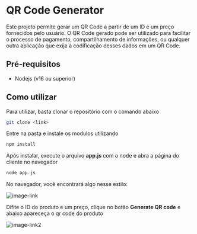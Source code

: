 # QR Code Generator

Este projeto permite gerar um QR Code a partir de um ID e um preço fornecidos pelo usuário. O QR Code gerado pode ser utilizado para facilitar o processo de pagamento, compartilhamento de informações, ou qualquer outra aplicação que exija a codificação desses dados em um QR Code.

## Pré-requisitos

* Nodejs (v16 ou superior)

## Como utilizar

Para utilizar, basta clonar o repositório com o comando abaixo

``` bash
git clone <link>
```

Entre na pasta e instale os modulos utilizando

``` bash
npm install
```

Após instalar, execute o arquivo **app.js** com o node e abra a página do cliente no navegador

``` bash
node app.js
```

No navegador, você encontrará algo nesse estilo:

![image-link](https://i.ibb.co/WxLyx2D/Screenshot-8.png)


Difite o ID do produto e um preço, clique no botão **Generate QR code** e abaixo apareceça o qr code do produto

![image-link2](https://i.ibb.co/Fby5B31/Screenshot-7.png)







